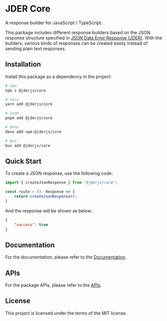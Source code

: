 # JDER Core

A response builder for JavaScript / TypeScript.

This package includes different response builders based on the JSON response structure specified in [JSON Data Error Response (JDER)](https://github.com/jder-std/spec). With the builders, various kinds of responses can be created easily instead of sending plain text responses.

## Installation

Install this package as a dependency in the project:

```sh
# npm
npm i @jderjs/core

# Yarn
yarn add @jderjs/core

# pnpm
pnpm add @jderjs/core

# Deno
deno add npm:@jderjs/core

# Bun
bun add @jderjs/core
```

## Quick Start

To create a JSON response, use the following code:

```ts
import { createJsonResponse } from "@jderjs/core";

const route = (): Response => {
    return createJsonResponse();
}
```

And the response will be shown as below:

```json
{
    "success": true
}
```

## Documentation

For the documentation,
please refer to the [Documentation](./docs/README.md).

## APIs

For the package APIs, 
please refer to the [APIs](./apis/README.md).

## License

This project is licensed under the terms of the MIT license.
